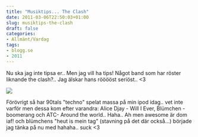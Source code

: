 ```yaml
---
title: "Musiktips... The Clash"
date: 2011-03-06T22:50:03+01:00
slug: musiktips-the-clash
draft: false
categories:
- Allmänt/Vardag
tags:
- blogg.se
- 2011
---
```

Nu ska jag inte tipsa er.. Men jag vill ha tips! Något band som har röster liknande the clash?.. Jag älskar hans rööööst seriöst.. <3  
  
![](/assets/images/blogg.se/london-calling2_136256093.jpg)  
  
Förövrigt så har 90tals "techno" spelat massa på min ipod idag.. vet inte varför men dessa kom efter varandra: Alice Djay - Will I Ever, Blümchen - boomerang och ATC- Around the world.. Haha.. Ah men awesome är dom iaf! och blümchens "heut is mein tag" (stavning på det där också...) började jag tänka på nu med hahaha.. suck <3